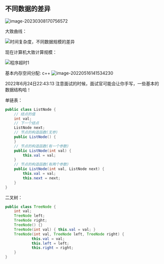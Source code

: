 ## 不同数据的差异

![image-20230308170756572](https://figurebed-ladidol.oss-cn-chengdu.aliyuncs.com/img/202303081707678.png)

大致曲线：

![时间复杂度，不同数据规模的差异](https://figurebed-ladidol.oss-cn-chengdu.aliyuncs.com/img/202205161029620.png)

现在计算机大致计算规模：

![程序超时1](https://figurebed-ladidol.oss-cn-chengdu.aliyuncs.com/img/202205161031585.png)

基本内存空间分配:
c++
![image-20220516141534230](https://figurebed-ladidol.oss-cn-chengdu.aliyuncs.com/img/202205161415387.png)


2022年6月24日22:43:13
注意面试的时候，面试官可能会让你手写，一些基本的数据结构哈！





单链表：
```java
public class ListNode {
    // 结点的值
    int val;
    // 下一个结点
    ListNode next;
    // 节点的构造函数(无参)
    public ListNode() {
    }
    // 节点的构造函数(有一个参数)
    public ListNode(int val) {
        this.val = val;
    }
    // 节点的构造函数(有两个参数)
    public ListNode(int val, ListNode next) {
        this.val = val;
        this.next = next;
    }
}
```


二叉树：
```java
public class TreeNode {
    int val;
  	TreeNode left;
  	TreeNode right;
  	TreeNode() {}
  	TreeNode(int val) { this.val = val; }
  	TreeNode(int val, TreeNode left, TreeNode right) {
    		this.val = val;
    		this.left = left;
    		this.right = right;
  	}
}
```